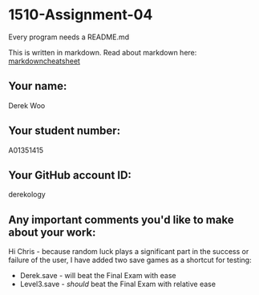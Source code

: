 # 1510-Assignment-04

Every program needs a README.md

This is written in markdown. Read about markdown here: [markdowncheatsheet](https://www.markdownguide.org/cheat-sheet/)

## Your name:
Derek Woo

## Your student number:
A01351415

## Your GitHub account ID:
derekology

## Any important comments you'd like to make about your work:
Hi Chris - because random luck plays a significant part in the success or failure of the user, I have added two save games as a shortcut for testing:
* Derek.save - will beat the Final Exam with ease
* Level3.save - *should* beat the Final Exam with relative ease
